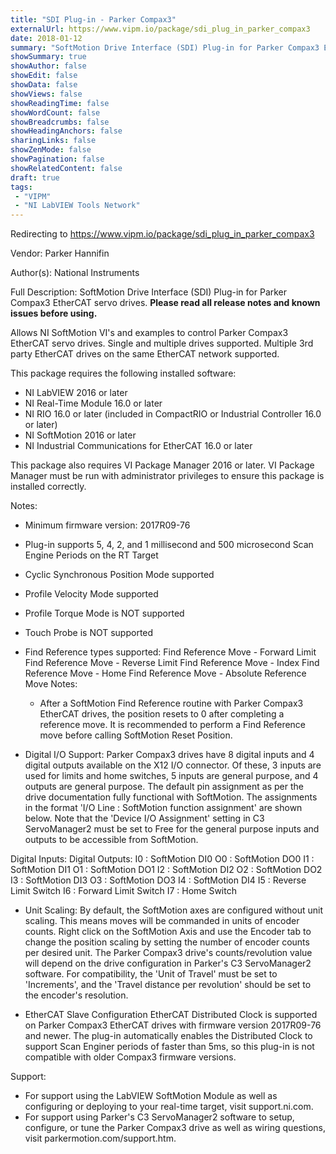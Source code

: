 ```yaml
---
title: "SDI Plug-in - Parker Compax3"
externalUrl: https://www.vipm.io/package/sdi_plug_in_parker_compax3
date: 2018-01-12
summary: "SoftMotion Drive Interface (SDI) Plug-in for Parker Compax3 EtherCAT servo drives."
showSummary: true
showAuthor: false
showEdit: false
showData: false
showViews: false
showReadingTime: false
showWordCount: false
showBreadcrumbs: false
showHeadingAnchors: false
sharingLinks: false
showZenMode: false
showPagination: false
showRelatedContent: false
draft: true
tags:
 - "VIPM"
 - "NI LabVIEW Tools Network"
---
```


Redirecting to https://www.vipm.io/package/sdi_plug_in_parker_compax3

Vendor: Parker Hannifin

Author(s): National Instruments
 
Full Description:
SoftMotion Drive Interface (SDI) Plug-in for Parker Compax3 EtherCAT servo drives. **Please read all release notes and known issues before using.**

Allows NI SoftMotion VI's and examples to control Parker Compax3 EtherCAT servo drives. Single and multiple drives supported. Multiple 3rd party EtherCAT drives on the same EtherCAT network supported.

This package requires the following installed software:
- NI LabVIEW 2016 or later
- NI Real-Time Module 16.0 or later
- NI RIO 16.0 or later (included in CompactRIO or Industrial Controller 16.0 or later)
- NI SoftMotion 2016 or later
- NI Industrial Communications for EtherCAT 16.0 or later

This package also requires VI Package Manager 2016 or later.
VI Package Manager must be run with administrator privileges to ensure this package is installed correctly.

Notes:
- Minimum firmware version: 2017R09-76
- Plug-in supports 5, 4, 2, and 1 millisecond and 500 microsecond Scan Engine Periods on the RT Target
- Cyclic Synchronous Position Mode supported
- Profile Velocity Mode supported
- Profile Torque Mode is NOT supported
- Touch Probe is NOT supported
- Find Reference types supported:
  Find Reference Move - Forward Limit
  Find Reference Move - Reverse Limit
  Find Reference Move - Index
  Find Reference Move - Home
  Find Reference Move - Absolute
  Reference Move Notes:
  - After a SoftMotion Find Reference routine with Parker Compax3 EtherCAT drives, the position resets to 0 after completing a reference move. It is recommended to perform a Find Reference move before calling SoftMotion Reset Position.

- Digital I/O Support:
Parker Compax3 drives have 8 digital inputs and 4 digital outputs available on the X12 I/O connector. Of these, 3 inputs are used for limits and home switches, 5 inputs are general purpose, and 4 outputs are general purpose. The default pin assignment as per the drive documentation fully functional with SoftMotion.
The assignments in the format 'I/O Line : SoftMotion function assignment' are shown below. Note that the 'Device I/O Assignment' setting in C3 ServoManager2 must be set to Free for the general purpose inputs and outputs to be accessible from SoftMotion.

Digital Inputs:			                            Digital Outputs:
I0 : SoftMotion DI0                       O0 : SoftMotion DO0
I1 : SoftMotion DI1		                     O1 : SoftMotion DO1
I2 : SoftMotion DI2	                     	O2 : SoftMotion DO2
I3 : SoftMotion DI3		                     O3 : SoftMotion DO3
I4 : SoftMotion DI4
I5 : Reverse Limit Switch
I6 : Forward Limit Switch
I7 : Home Switch

- Unit Scaling:
By default, the SoftMotion axes are configured without unit scaling. This means moves will be commanded in units of encoder counts. Right click on the SoftMotion Axis and use the Encoder tab to change the position scaling by setting the number of encoder counts per desired unit.
The Parker Compax3 drive's counts/revolution value will depend on the drive configuration in Parker's C3 ServoManager2 software. For compatibility, the 'Unit of Travel' must be set to 'Increments', and the 'Travel distance per revolution' should be set to the encoder's resolution.

- EtherCAT Slave Configuration
EtherCAT Distributed Clock is supported on Parker Compax3 EtherCAT drives with firmware version 2017R09-76 and newer. The plug-in automatically enables the Distributed Clock to support Scan Enginer periods of faster than 5ms, so this plug-in is not compatible with older Compax3 firmware versions.

Support:
- For support using the LabVIEW SoftMotion Module as well as configuring or deploying to your real-time target, visit support.ni.com.
- For support using Parker's C3 ServoManager2 software to setup, configure, or tune the Parker Compax3 drive as well as wiring questions, visit parkermotion.com/support.htm.